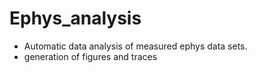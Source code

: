 # Ephys_analysis

- Automatic data analysis of measured ephys data sets.
- generation of figures and traces

